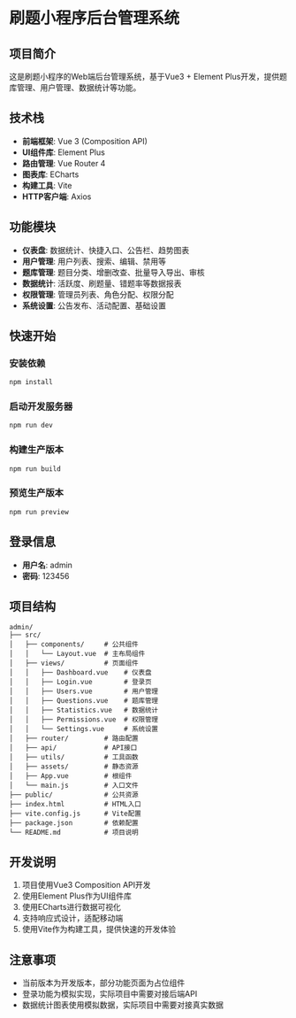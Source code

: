 # 刷题小程序后台管理系统

## 项目简介

这是刷题小程序的Web端后台管理系统，基于Vue3 + Element Plus开发，提供题库管理、用户管理、数据统计等功能。

## 技术栈

- **前端框架**: Vue 3 (Composition API)
- **UI组件库**: Element Plus
- **路由管理**: Vue Router 4
- **图表库**: ECharts
- **构建工具**: Vite
- **HTTP客户端**: Axios

## 功能模块

- **仪表盘**: 数据统计、快捷入口、公告栏、趋势图表
- **用户管理**: 用户列表、搜索、编辑、禁用等
- **题库管理**: 题目分类、增删改查、批量导入导出、审核
- **数据统计**: 活跃度、刷题量、错题率等数据报表
- **权限管理**: 管理员列表、角色分配、权限分配
- **系统设置**: 公告发布、活动配置、基础设置

## 快速开始

### 安装依赖

```bash
npm install
```

### 启动开发服务器

```bash
npm run dev
```

### 构建生产版本

```bash
npm run build
```

### 预览生产版本

```bash
npm run preview
```

## 登录信息

- **用户名**: admin
- **密码**: 123456

## 项目结构

```
admin/
├── src/
│   ├── components/     # 公共组件
│   │   └── Layout.vue  # 主布局组件
│   ├── views/          # 页面组件
│   │   ├── Dashboard.vue    # 仪表盘
│   │   ├── Login.vue        # 登录页
│   │   ├── Users.vue        # 用户管理
│   │   ├── Questions.vue    # 题库管理
│   │   ├── Statistics.vue   # 数据统计
│   │   ├── Permissions.vue  # 权限管理
│   │   └── Settings.vue     # 系统设置
│   ├── router/         # 路由配置
│   ├── api/            # API接口
│   ├── utils/          # 工具函数
│   ├── assets/         # 静态资源
│   ├── App.vue         # 根组件
│   └── main.js         # 入口文件
├── public/             # 公共资源
├── index.html          # HTML入口
├── vite.config.js      # Vite配置
├── package.json        # 依赖配置
└── README.md           # 项目说明
```

## 开发说明

1. 项目使用Vue3 Composition API开发
2. 使用Element Plus作为UI组件库
3. 使用ECharts进行数据可视化
4. 支持响应式设计，适配移动端
5. 使用Vite作为构建工具，提供快速的开发体验

## 注意事项

- 当前版本为开发版本，部分功能页面为占位组件
- 登录功能为模拟实现，实际项目中需要对接后端API
- 数据统计图表使用模拟数据，实际项目中需要对接真实数据 